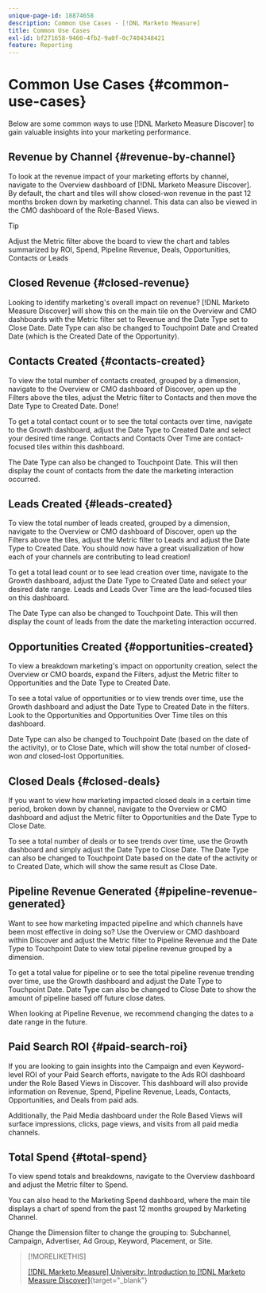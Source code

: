 ```yaml
---
unique-page-id: 18874658
description: Common Use Cases - [!DNL Marketo Measure]
title: Common Use Cases
exl-id: bf271658-9460-4fb2-9a0f-0c7404348421
feature: Reporting
---
```

# Common Use Cases {#common-use-cases}

Below are some common ways to use [!DNL Marketo Measure Discover] to gain valuable insights into your marketing performance.

## Revenue by Channel {#revenue-by-channel}

To look at the revenue impact of your marketing efforts by channel, navigate to the Overview dashboard of [!DNL Marketo Measure Discover]. By default, the chart and tiles will show closed-won revenue in the past 12 months broken down by marketing channel. This data can also be viewed in the CMO dashboard of the Role-Based Views.

>[!TIP]
>
>Adjust the Metric filter above the board to view the chart and tables summarized by ROI, Spend, Pipeline Revenue, Deals, Opportunities, Contacts or Leads

## Closed Revenue {#closed-revenue}

Looking to identify marketing's overall impact on revenue? [!DNL Marketo Measure Discover] will show this on the main tile on the Overview and CMO dashboards with the Metric filter set to Revenue and the Date Type set to Close Date. Date Type can also be changed to Touchpoint Date and Created Date (which is the Created Date of the Opportunity).

## Contacts Created {#contacts-created}

To view the total number of contacts created, grouped by a dimension, navigate to the Overview or CMO dashboard of Discover, open up the Filters above the tiles, adjust the Metric filter to Contacts and then move the Date Type to Created Date. Done!

To get a total contact count or to see the total contacts over time, navigate to the Growth dashboard, adjust the Date Type to Created Date and select your desired time range. Contacts and Contacts Over Time are contact-focused tiles within this dashboard.

The Date Type can also be changed to Touchpoint Date. This will then display the count of contacts from the date the marketing interaction occurred.

## Leads Created {#leads-created}

To view the total number of leads created, grouped by a dimension, navigate to the Overview or CMO dashboard of Discover, open up the Filters above the tiles, adjust the Metric filter to Leads and adjust the Date Type to Created Date. You should now have a great visualization of how each of your channels are contributing to lead creation!

To get a total lead count or to see lead creation over time, navigate to the Growth dashboard, adjust the Date Type to Created Date and select your desired date range. Leads and Leads Over Time are the lead-focused tiles on this dashboard.

The Date Type can also be changed to Touchpoint Date. This will then display the count of leads from the date the marketing interaction occurred.

## Opportunities Created {#opportunities-created}

To view a breakdown marketing's impact on opportunity creation, select the Overview or CMO boards, expand the Filters, adjust the Metric filter to Opportunities and the Date Type to Created Date.

To see a total value of opportunities or to view trends over time, use the Growth dashboard and adjust the Date Type to Created Date in the filters. Look to the Opportunities and Opportunities Over Time tiles on this dashboard.

Date Type can also be changed to Touchpoint Date (based on the date of the activity), or to Close Date, which will show the total number of closed-won _and_ closed-lost Opportunities.

## Closed Deals {#closed-deals}

If you want to view how marketing impacted closed deals in a certain time period, broken down by channel, navigate to the Overview or CMO dashboard and adjust the Metric filter to Opportunities and the Date Type to Close Date.

To see a total number of deals or to see trends over time, use the Growth dashboard and simply adjust the Date Type to Close Date. The Date Type can also be changed to Touchpoint Date based on the date of the activity or to Created Date, which will show the same result as Close Date.

## Pipeline Revenue Generated {#pipeline-revenue-generated}

Want to see how marketing impacted pipeline and which channels have been most effective in doing so? Use the Overview or CMO dashboard within Discover and adjust the Metric filter to Pipeline Revenue and the Date Type to Touchpoint Date to view total pipeline revenue grouped by a dimension.

To get a total value for pipeline or to see the total pipeline revenue trending over time, use the Growth dashboard and adjust the Date Type to Touchpoint Date. Date Type can also be changed to Close Date to show the amount of pipeline based off future close dates.

When looking at Pipeline Revenue, we recommend changing the dates to a date range in the future.

## Paid Search ROI {#paid-search-roi}

If you are looking to gain insights into the Campaign and even Keyword-level ROI of your Paid Search efforts, navigate to the Ads ROI dashboard under the Role Based Views in Discover. This dashboard will also provide information on Revenue, Spend, Pipeline Revenue, Leads, Contacts, Opportunities, and Deals from paid ads.

Additionally, the Paid Media dashboard under the Role Based Views will surface impressions, clicks, page views, and visits from all paid media channels.

## Total Spend {#total-spend}

To view spend totals and breakdowns, navigate to the Overview dashboard and adjust the Metric filter to Spend.

You can also head to the Marketing Spend dashboard, where the main tile displays a chart of spend from the past 12 months grouped by Marketing Channel.

Change the Dimension filter to change the grouping to: Subchannel, Campaign, Advertiser, Ad Group, Keyword, Placement, or Site.

>[!MORELIKETHIS]
>
>[[!DNL Marketo Measure] University: Introduction to [!DNL Marketo Measure Discover]](https://universityonline.marketo.com/courses/bizible-discover/#/page/5c645586a7863a73ad3b23e6){target="_blank"}
